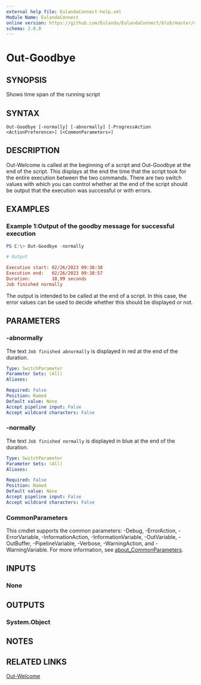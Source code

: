 ```yaml
---
external help file: EulandaConnect-help.xml
Module Name: EulandaConnect
online version: https://github.com/Eulanda/EulandaConnect/blob/master/docs/Out-Goodbye.md
schema: 2.0.0
---
```


# Out-Goodbye

## SYNOPSIS
Shows time span of the running script

## SYNTAX

```
Out-Goodbye [-normally] [-abnormally] [-ProgressAction <ActionPreference>] [<CommonParameters>]
```

## DESCRIPTION
Out-Welcome is called at the beginning of a script and Out-Goodbye at the end of the script. This displays at the end the time that the script took for the entire execution between the two commands. There are two switch values with which you can control whether at the end of the script should be output that the execution was successful or with errors.

## EXAMPLES

### Example 1:Output of the goodby message for successful execution
```powershell
PS C:\> Out-Goodbye -normally
```

```ini
# Output

Execution start: 02/26/2023 09:38:38
Execution end:   02/26/2023 09:38:57
Duration:        18,99 seconds
Job finished normally
```

The output is intended to be called at the end of a script. In this case, the error values can be used to decide whether this should be displayed or not.

## PARAMETERS

### -abnormally
The text `Job finished abnormally` is displayed in red at the end of the duration.

```yaml
Type: SwitchParameter
Parameter Sets: (All)
Aliases:

Required: False
Position: Named
Default value: None
Accept pipeline input: False
Accept wildcard characters: False
```

### -normally
The text `Job finished normally` is displayed in blue at the end of the duration.

```yaml
Type: SwitchParameter
Parameter Sets: (All)
Aliases:

Required: False
Position: Named
Default value: None
Accept pipeline input: False
Accept wildcard characters: False
```


### CommonParameters
This cmdlet supports the common parameters: -Debug, -ErrorAction, -ErrorVariable, -InformationAction, -InformationVariable, -OutVariable, -OutBuffer, -PipelineVariable, -Verbose, -WarningAction, and -WarningVariable. For more information, see [about_CommonParameters](http://go.microsoft.com/fwlink/?LinkID=113216).

## INPUTS

### None

## OUTPUTS

### System.Object
## NOTES

## RELATED LINKS

[Out-Welcome](./functions/Out-Welcome.md)



